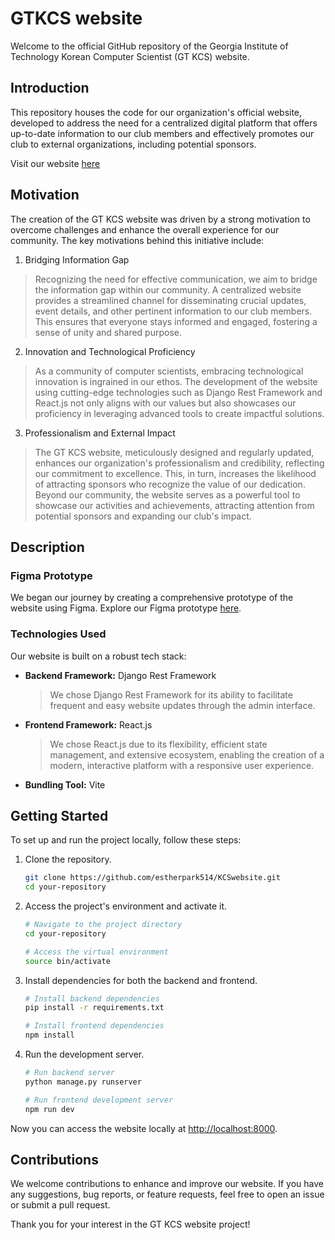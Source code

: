 # GTKCS website

Welcome to the official GitHub repository of the Georgia Institute of Technology Korean Computer Scientist (GT KCS) website.

## Introduction

This repository houses the code for our organization's official website, developed to address the need for a centralized digital platform that offers up-to-date information to our club members and effectively promotes our club to external organizations, including potential sponsors.

Visit our website [here](#link)

## Motivation

The creation of the GT KCS website was driven by a strong motivation to overcome challenges and enhance the overall experience for our community. The key motivations behind this initiative include:

1. Bridging Information Gap

> Recognizing the need for effective communication, we aim to bridge the information gap within our community. A centralized website provides a streamlined channel for disseminating crucial updates, event details, and other pertinent information to our club members. This ensures that everyone stays informed and engaged, fostering a sense of unity and shared purpose.

2. Innovation and Technological Proficiency

> As a community of computer scientists, embracing technological innovation is ingrained in our ethos. The development of the website using cutting-edge technologies such as Django Rest Framework and React.js not only aligns with our values but also showcases our proficiency in leveraging advanced tools to create impactful solutions.

3. Professionalism and External Impact

> The GT KCS website, meticulously designed and regularly updated, enhances our organization's professionalism and credibility, reflecting our commitment to excellence. This, in turn, increases the likelihood of attracting sponsors who recognize the value of our dedication. Beyond our community, the website serves as a powerful tool to showcase our activities and achievements, attracting attention from potential sponsors and expanding our club's impact.

## Description

### Figma Prototype

We began our journey by creating a comprehensive prototype of the website using Figma. Explore our Figma prototype [here](https://www.figma.com/proto/a7Y5R54AlNDmcG7zHNtHTz/webpage-design?type=design&node-id=3-4&t=XEcPpK40iMYaneqq-1&scaling=min-zoom&page-id=0%3A1&starting-point-node-id=3%3A4&mode=design).

### Technologies Used

Our website is built on a robust tech stack:

- **Backend Framework:** Django Rest Framework

  > We chose Django Rest Framework for its ability to facilitate frequent and easy website updates through the admin interface.

- **Frontend Framework:** React.js

  > We chose React.js due to its flexibility, efficient state management, and extensive ecosystem, enabling the creation of a modern, interactive platform with a responsive user experience.

- **Bundling Tool:** Vite

## Getting Started

To set up and run the project locally, follow these steps:

1. Clone the repository.

   ```bash
   git clone https://github.com/estherpark514/KCSwebsite.git
   cd your-repository
   ```

2. Access the project's environment and activate it.

   ```bash
   # Navigate to the project directory
   cd your-repository

   # Access the virtual environment
   source bin/activate
   ```

3. Install dependencies for both the backend and frontend.

   ```bash
   # Install backend dependencies
   pip install -r requirements.txt

   # Install frontend dependencies
   npm install
   ```

4. Run the development server.

   ```bash
   # Run backend server
   python manage.py runserver

   # Run frontend development server
   npm run dev
   ```

Now you can access the website locally at [http://localhost:8000](http://localhost:8000).

## Contributions

We welcome contributions to enhance and improve our website. If you have any suggestions, bug reports, or feature requests, feel free to open an issue or submit a pull request.

Thank you for your interest in the GT KCS website project!
